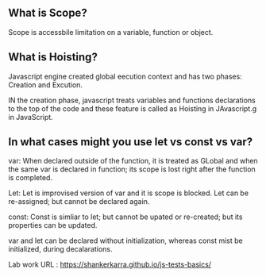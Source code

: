 ## What is Scope?
Scope is accessbile limitation on a variable, function or object.
## What is Hoisting?
Javascript engine created global eecution context and has two phases: Creation and Excution.

IN the creation phase, javascript treats variables and functions declarations to the top of the code and these feature is called as Hoisting in JAvascript.g in JavaScript.

## In what cases might you use let vs const vs var?

var: 
When declared outside of the function, it is treated as GLobal and when the same var is declared in function; its scope is lost right after the function is completed.

Let: 
Let is improvised version of var and it is scope is blocked. Let can be re-assigned; but cannot be declared again.

const:
Const is simliar to let; but cannot be upated or re-created; but its properties can be updated.

var and let can be declared without initialization, whereas const mist be initialized, during decalarations.

Lab work URL : https://shankerkarra.github.io/js-tests-basics/